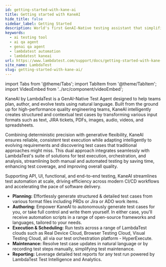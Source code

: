 ```yaml
---
id: getting-started-with-kane-ai
title: Getting started with KaneAI
hide_title: false
sidebar_label: Getting Started 
description: World's first GenAI-Native testing assistant that simplifies end-to-end automation testing for web, mobile, and cloud apps, using natural language.
keywords:
  - ai testing tool
  - ai qa agent
  - genai qa agent
  - lambdatest automation
  - lambdatest kaneai
url: https://www.lambdatest.com/support/docs/getting-started-with-kane-ai
site_name: LambdaTest
slug: getting-started-with-kane-ai/
---
```


import Tabs from '@theme/Tabs';
import TabItem from '@theme/TabItem';
import VideoEmbed from '../src/component/videoEmbed';

<script type="application/ld+json"
      dangerouslySetInnerHTML={{ __html: JSON.stringify({
       "@context": "https://schema.org",
        "@type": "BreadcrumbList",
        "itemListElement": [{
          "@type": "ListItem",
          "position": 1,
          "name": "Home",
          "item": "https://www.lambdatest.com"
        },{
          "@type": "ListItem",
          "position": 2,
          "name": "Support",
          "item": "https://www.lambdatest.com/support/docs/"
        },{
          "@type": "ListItem",
          "position": 3,
          "name": "Getting Started With KaneAI on LambdaTest",
          "item": "https://www.lambdatest.com/support/docs/getting-started-with-kane-ai"
        }]
      })
    }}
></script>
KaneAI by LambdaTest is a GenAI-Native Test Agent designed to help teams plan, author, and evolve tests using natural language. Built from the ground up for high-performance quality engineering teams, KaneAI intelligently creates structured and contextual test cases by transforming various input formats such as text, JIRA tickets, PDFs, images, audio, videos, and spreadsheets.

Combining deterministic precision with generative flexibility, KaneAI ensures reliable, consistent test execution while adapting intelligently to evolving requirements and discovering test cases that traditional approaches might miss. This dual approach integrates seamlessly with LambdaTest's suite of solutions for test execution, orchestration, and analysis, streamlining both manual and automated testing by saving time, enhancing test coverage, and improving overall quality.

Supporting API, UI, functional, and end-to-end testing, KaneAI streamlines test automation at scale, driving efficiency across modern CI/CD workflows and accelerating the pace of software delivery.

- **Planning:** Effortlessly generate structured & detailed test cases from various format files including PRDs or Jira or ADO work items.
- **Authoring:**  Empower KaneAI to autonomously generate test cases for you, or take full control and write them yourself. In either case, you'll receive automation scripts in a range of open-source frameworks and languages, tailored to your needs.
- **Execution & Scheduling:** Run tests across a range of LambdaTest clouds such as Real Device Cloud, Browser Testing Cloud, Visual Testing Cloud, all via our test orchestration platform - HyperExecute.
- **Maintenance:** Resolve test case updates in natural language or by recording test steps manually, simplifying test maintenance.
- **Reporting:** Leverage detailed test reports for any test run powered by LambdaTest Test Intelligence and Analytics.


<VideoEmbed 
  src="https://www.youtube.com/embed/jYcGcl_MGiw?si=rbFCX1yataN9clRn" 
  title="Integrate Allure Test Insights with HyperExecute"
/>
